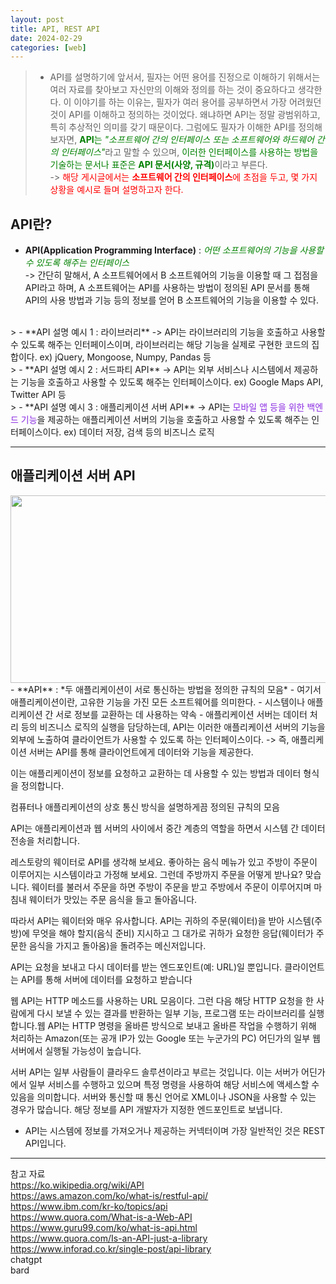 ```yaml
---
layout: post
title: API, REST API
date: 2024-02-29
categories: [web]
---
```

> - API를 설명하기에 앞서서, 필자는 어떤 용어를 진정으로 이해하기 위해서는 여러 자료를 찾아보고 자신만의 이해와 정의를 하는 것이 중요하다고 생각한다. 이 이야기를 하는 이유는, 필자가 여러 용어를 공부하면서 가장 어려웠던 것이 API를 이해하고 정의하는 것이었다. 왜냐하면 API는 정말 광범위하고, 특히 추상적인 의미를 갖기 때문이다. 그럼에도 필자가 이해한 API를 정의해보자면, <span style="color:green">**API**는 *"소프트웨어 간의 인터페이스 또는 소프트웨어와 하드웨어 간의 인터페이스"*</span>라고 말할 수 있으며, <span style="color:green">이러한 인터페이스를 사용하는 방법을 기술하는 문서나 표준은 **API 문서(사양, 규격)**</span>이라고 부른다.    
    -> <span style="color:red">해당 게시글에서는 **소프트웨어 간의 인터페이스**에 초점을 두고, 몇 가지 상황을 예시로 들며 설명하고자 한다.</span>  

## API란?
- **API(Application Programming Interface)** : <span style="color:green">*어떤 소프트웨어의 기능을 사용할 수 있도록 해주는 인터페이스*</span>   
    -> 간단히 말해서, A 소프트웨어에서 B 소프트웨어의 기능을 이용할 때 그 접점을 API라고 하며, A 소프트웨어는 API를 사용하는 방법이 정의된 API 문서를 통해 API의 사용 방법과 기능 등의 정보를 얻어 B 소프트웨어의 기능을 이용할 수 있다.  
<br>
> - **API 설명 예시 1 : 라이브러리**  
    -> API는 라이브러리의 기능을 호출하고 사용할 수 있도록 해주는 인터페이스이며, 라이브러리는 해당 기능을 실제로 구현한 코드의 집합이다.  
    ex) jQuery, Mongoose, Numpy, Pandas 등  
<br>   
> - **API 설명 예시 2 : 서드파티 API**  
    -> API는 외부 서비스나 시스템에서 제공하는 기능을 호출하고 사용할 수 있도록 해주는 인터페이스이다.  
        ex) Google Maps API, Twitter API 등  
<br>
> - **API 설명 예시 3 : 애플리케이션 서버 API**  
    -> API는 <span style="color:blueviolet">모바일 앱 등을 위한 백엔드 기능</span>을 제공하는 애플리케이션 서버의 기능을 호출하고 사용할 수 있도록 해주는 인터페이스이다.  
        ex) 데이터 저장, 검색 등의 비즈니스 로직

---
## 애플리케이션 서버 API
<center><img src="https://github.com/LeeJae-H/LeeJae-H.github.io/assets/122717063/43d3dfb2-25ae-4965-afa1-783618330ed5" width="640" height="300"></center>
- **API** : *두 애플리케이션이 서로 통신하는 방법을 정의한 규칙의 모음*
    - 여기서 애플리케이션이란, 고유한 기능을 가진 모든 소프트웨어를 의미한다.
-  시스템이나 애플리케이션 간 서로 정보를 교환하는 데 사용하는 약속
- 애플리케이션 서버는 데이터 처리 등의 비즈니스 로직의 실행을 담당하는데, API는 이러한 애플리케이션 서버의 기능을 외부에 노출하여 클라이언트가 사용할 수 있도록 하는 인터페이스이다.
-> 즉, 애플리케이션 서버는 API를 통해 클라이언트에게 데이터와 기능을 제공한다.

 이는 애플리케이션이 정보를 요청하고 교환하는 데 사용할 수 있는 방법과 데이터 형식을 정의합니다.

컴퓨터나 애플리케이션의 상호 통신 방식을 설명하게끔 정의된 규칙의 모음

API는 애플리케이션과 웹 서버의 사이에서 중간 계층의 역할을 하면서 시스템 간 데이터 전송을 처리합니다.

레스토랑의 웨이터로 API를 생각해 보세요. 좋아하는 음식 메뉴가 있고 주방이 주문이 이루어지는 시스템이라고 가정해 보세요. 그런데 주방까지 주문을 어떻게 받나요? 맞습니다. 웨이터를 불러서 주문을 하면 주방이 주문을 받고 주방에서 주문이 이루어지며 마침내 웨이터가 맛있는 주문 음식을 들고 돌아옵니다.

따라서 API는 웨이터와 매우 유사합니다. API는 귀하의 주문(웨이터)을 받아 시스템(주방)에 무엇을 해야 할지(음식 준비) 지시하고 그 대가로 귀하가 요청한 응답(웨이터가 주문한 음식을 가지고 돌아옴)을 돌려주는 메신저입니다.


API는 요청을 보내고 다시 데이터를 받는 엔드포인트(예: URL)일 뿐입니다.
클라이언트는 API를 통해 서버에 데이터를 요청하고 받습니다

웹 API는 HTTP 메소드를 사용하는 URL 모음이다. 그런 다음 해당 HTTP 요청을 한 사람에게 다시 보낼 수 있는 결과를 반환하는 일부 기능, 프로그램 또는 라이브러리를 실행합니다.웹 API는 HTTP 명령을 올바른 방식으로 보내고 올바른 작업을 수행하기 위해 처리하는 Amazon(또는 공개 IP가 있는 Google 또는 누군가의 PC) 어딘가의 일부 웹 서버에서 실행될 가능성이 높습니다.

서버 API는 일부 사람들이 클라우드 솔루션이라고 부르는 것입니다. 이는 서버가 어딘가에서 일부 서비스를 수행하고 있으며 특정 명령을 사용하여 해당 서비스에 액세스할 수 있음을 의미합니다. 서버와 통신할 때 통신 언어로 XML이나 JSON을 사용할 수 있는 경우가 많습니다. 해당 정보를 API 개발자가 지정한 엔드포인트로 보냅니다.

- API는 시스템에 정보를 가져오거나 제공하는 커넥터이며 가장 일반적인 것은 REST API입니다.


---
참고 자료  
https://ko.wikipedia.org/wiki/API  
https://aws.amazon.com/ko/what-is/restful-api/  
https://www.ibm.com/kr-ko/topics/api  
https://www.quora.com/What-is-a-Web-API  
https://www.guru99.com/ko/what-is-api.html  
https://www.quora.com/Is-an-API-just-a-library  
https://www.inforad.co.kr/single-post/api-library  
chatgpt  
bard  


